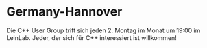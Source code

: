 # Germany-Hannover

Die C++ User Group trift sich jeden 2. Montag im Monat um 19:00 im LeinLab. Jeder, der sich für C++ interessiert ist willkommen!
